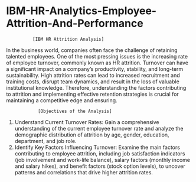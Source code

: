 # IBM-HR-Analytics-Employee-Attrition-And-Performance
              [IBM HR Attrition Analysis]


In the business world, companies often face the challenge of retaining talented employees. One of the most
pressing issues is the increasing rate of employee turnover, commonly known as HR attrition. Turnover can have
a significant impact on a company’s productivity, stability, and long-term sustainability. High attrition rates can lead
to increased recruitment and training costs, disrupt team dynamics, and result in the loss of valuable institutional
knowledge. Therefore, understanding the factors contributing to attrition and implementing effective retention
strategies is crucial for maintaining a competitive edge and ensuring.

                [Objectives of the Analysis]

1. Understand Current Turnover Rates: Gain a comprehensive understanding of the current employee
turnover rate and analyze the demographic distribution of attrition by age, gender, education, department,
and job role.
2. Identify Key Factors Influencing Turnover: Examine the main factors contributing to employee attrition,
including job satisfaction indicators (job involvement and work-life balance), salary factors (monthly
income and salary hikes), and benefit factors (stock option levels), to uncover patterns and correlations
that drive higher attrition rates.

